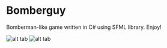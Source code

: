 # Bomberguy #
Bomberman-like game written in C# using SFML library. Enjoy!

![alt tab](https://i.imgur.com/BGtbTfa.png)
![alt tab](https://i.imgur.com/uONUxQj.png)
